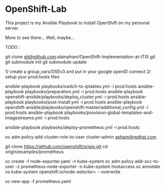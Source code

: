 # OpenShift-Lab
This project is my Ansible Playbook to install OpenShift on my personal server.

More to see there... Well, maybe... 



TODO : 

git clone git@github.com:alainpham/OpenShift-Implementation-at-ITIX.git
git submodule init
git submodule update

1/ create a group_vars/OSEv3 and put in your google openID connect
2/ setup your prod.hosts files

ansible-playbook playbooks/switch-to-iptables.yml -i prod.hosts
ansible-playbook playbooks/preparation.yml -i prod.hosts
ansible-playbook openshift-ansible/playbooks/deploy_cluster.yml  -i prod.hosts
ansible-playbook playbooks/post-install.yml  -i prod.hosts
ansible-playbook openshift-ansible/playbooks/openshift-master/additional_config.yml  -i prod.hosts
ansible-playbook playbooks/provision-global-templates-and-imagestreams.yml  -i prod.hosts

ansible-playbook playbooks/deploy-prometheus.yml  -i prod.hosts

oc adm policy add-cluster-role-to-user cluster-admin apham@redhat.com


git clone https://github.com/openshift/origin.git
cd origin/examples/prometheus

oc create -f node-exporter.yaml -n kube-system
oc adm policy add-scc-to-user -z prometheus-node-exporter -n kube-system hostaccess
oc annotate ns kube-system openshift.io/node-selector= --overwrite

oc new-app -f prometheus.yaml
